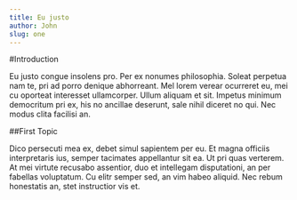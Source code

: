 ```yaml
---
title: Eu justo
author: John
slug: one
---
```


#Introduction

Eu justo congue insolens pro. Per ex nonumes philosophia. Soleat perpetua nam te, pri ad porro denique abhorreant. Mel lorem verear ocurreret eu, mei cu oporteat interesset ullamcorper. Ullum aliquam et sit. Impetus minimum democritum pri ex, his no ancillae deserunt, sale nihil diceret no qui. Nec modus clita facilisi an.

##First Topic

Dico persecuti mea ex, debet simul sapientem per eu. Et magna officiis interpretaris ius, semper tacimates appellantur sit ea. Ut pri quas verterem. At mei virtute recusabo assentior, duo et intellegam disputationi, an per fabellas voluptatum. Cu elitr semper sed, an vim habeo aliquid. Nec rebum honestatis an, stet instructior vis et.
